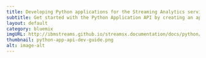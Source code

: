 ```yaml
---
title: Developing Python applications for the Streaming Analytics service
subtitle: Get started with the Python Application API by creating an application that reads data from a temperature sensor and prints the output to the screen.
layout: default
category: bluemix
imgURL: http://ibmstreams.github.io/streamsx.documentation/docs/python/1.6/python-appapi-devguide-2a/
thumbnail: python-app-api-dev-guide.png
alt: image-alt
---
```

